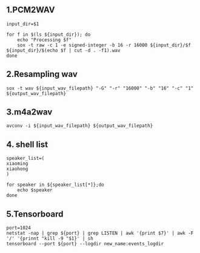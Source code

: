 ## 1.PCM2WAV
```
input_dir=$1

for f in $(ls ${input_dir}); do 
    echo "Processing $f"
    sox -t raw -c 1 -e signed-integer -b 16 -r 16000 ${input_dir}/$f ${input_dir}/$(echo $f | cut -d . -f1).wav
done
```

## 2.Resampling wav
```
sox -t wav ${input_wav_filepath} "-G" "-r" "16000" "-b" "16" "-c" "1" ${output_wav_filepath}
```

## 3.m4a2wav
```
avconv -i ${input_wav_filepath} ${output_wav_filepath}
```

## 4. shell list
```
speaker_list=(
xiaoming
xiaohong
)

for speaker in ${speaker_list[*]};do
    echo $speaker
done
```

## 5.Tensorboard
```
port=1024
netstat -nap | grep ${port} | grep LISTEN | awk '{print $7}' | awk -F '/' '{prinnt "kill -9 "$1}' | sh
tensorboard --port ${port} --logdir new_name:events_logdir
```

